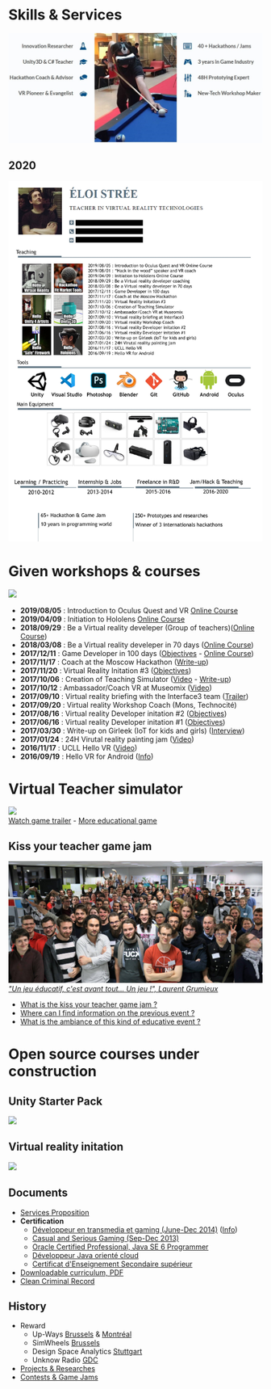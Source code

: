 # Skills & Services
[![](https://github.com/EloiStree/Teaching/blob/master/WebRef/EloiStreeSkills2017.jpg)](https://docs.google.com/document/d/1oYvmpW8AlGxmX0fbCQzUhDohjQRVh8333s01QkuKsxc/edit?usp=sharing)
## 2020
![CV Eloi Stree 2020](https://github.com/EloiStree/Teaching/blob/master/CV_EloiStree_2020.jpg?raw=true)
# Given workshops & courses
[![](https://scontent.fbru1-1.fna.fbcdn.net/v/t1.0-9/23754973_10214936340031673_94190270321766690_n.jpg?oh=8aa958a36655429bfcef481df355eae5&oe=5AF1D39C)](https://youtu.be/W1TRh4pAFzY)
- **2019/08/05** : Introduction to Oculus Quest and VR [Online Course](https://github.com/EloiStree/CodeAndQuestsEveryDay/wiki)
- **2019/04/09** : Initiation to Hololens [Online Course](https://github.com/EloiStree/HelloHololens/wiki)
- **2018/09/29** : Be a Virtual reality develeper (Group of teachers)([Online Course](http://eloistree.page.link/vr))
- **2018/03/08** : Be a Virtual reality develeper in 70 days ([Online Course](http://eloistree.page.link/vr))
- **2017/12/11** : Game Developer in 100 days ([Objectives](http://www.technifutur.be/formations-informatique-formations-pour-demandeurs-d-emploi-formation-game-developer) - [Online Course](http://eloistree.page.link/unity/))      
- **2017/11/17** : Coach at the Moscow Hackathon ([Write-up](https://github.com/EloiStree/2017_11_18_MoscowMetro/wiki))
-  **2017/11/20** : Virtual Reality Initation #3 ([Objectives](https://github.com/EloiStree/Teaching/blob/master/Objectives/2017_11_20_HelloVR_Technobel.pdf))
-  **2017/10/06** : Creation of Teaching Simulator ([Video](https://youtu.be/GHykAvW7ZhE) - [Write-up](https://github.com/EloiStree/2017_10_06_KissYourTeacher/wiki))
-  **2017/10/12** : Ambassador/Coach VR at Museomix ([Video](https://www.facebook.com/museomixBE/videos/1113864978748669/))
-  **2017/09/10** : Virtual reality briefing with the Interface3 team ([Trailer](https://www.youtube.com/watch?v=dMkZRtVDVFs))
-  **2017/09/20** : Virtual reality Workshop Coach (Mons, Technocité)
-  **2017/08/16** : Virtual reality Developer initation #2 ([Objectives](https://github.com/EloiStree/Teaching/blob/master/Objectives/2017_08_16_HelloVR_Interface3.pdf)) 
-  **2017/06/16** : Virtual reality Developer initation #1 ([Objectives](https://github.com/EloiStree/Teaching/blob/master/Objectives/2017_06_26_HelloVR_Technocite.pdf)) 
-  **2017/03/30** : Write-up on Girleek (IoT for kids and girls) ([Interview](https://youtu.be/QYCJcKgF0b0))
-  **2017/01/24** : 24H Virutal reality painting jam ([Video](https://youtu.be/n6uqpYgrE2E))
-  **2016/11/17** : UCLL Hello VR ([Video](https://www.youtube.com/watch?v=c0H4T-7WbLo)) 
-  **2016/09/19** : Hello VR for Android ([Info](https://www.meetup.com/fr-FR/Virtual-Reality-in-Belgium/events/233084944/?eventId=233084944))
# Virtual Teacher simulator 
[![](https://img.itch.zone/aW1hZ2UvMTgyMzI5Lzg1MjM1My5qcGc=/original/JFR7%2FY.jpg)](https://www.youtube.com/watch?v=GHykAvW7ZhE)     
[Watch game trailer](https://www.youtube.com/watch?v=GHykAvW7ZhE) - [More educational game](https://github.com/EloiStree/2017_10_06_KissYourTeacher/wiki)

## Kiss your teacher game jam
[![](https://github.com/EloiStree/2017_10_06_KissYourTeacher/raw/master/WebRef/Images/1.jpg?raw=true)](https://youtu.be/qrgzx00RCBI)        
[_"Un jeu éducatif, c'est avant tout... Un jeu !", Laurent Grumieux_](https://youtu.be/qrgzx00RCBI?t=142)
- [What is the kiss your teacher game jam ?](https://youtu.be/qrgzx00RCBI?t=124)
- [Where can I find information on the previous event ?](https://github.com/EloiStree/2017_10_06_KissYourTeacher/wiki)
- [What is the ambiance of this kind of educative event  ?](https://www.youtube.com/playlist?list=PLTFXrECXb08Z711gCvL-WOqPwknzuFWQG)
 
# Open source courses under construction
## Unity Starter Pack
[![](https://camo.githubusercontent.com/fb30ddec6c3d524133d8a7207b3c6ce9cec8b982/68747470733a2f2f626c6f67732e756e69747933642e636f6d2f77702d636f6e74656e742f75706c6f6164732f323031352f31322f43696e656d61746963496d616765456666656374735f426c6f67706f73745f53637265656e73686f745f30322e6a7067)](http://eloistree.page.link/unity)


## Virtual reality initation
[![](https://camo.githubusercontent.com/5b5ea6546c80b3c8a5a0fb649062a52aebbe1877/68747470733a2f2f7777772e6361626c656c6162732e636f6d2f77702d636f6e74656e742f75706c6f6164732f323031362f31302f57686f5f57696c6c5f57696e5f5468655f526163655f466f725f5669727475616c5f5265616c6974795f436f6e74656e745f53746576655f476c656e6e6f6e2e6a7067)](http://eloistree.page.link/vr)

## Documents
- [Services Proposition](https://docs.google.com/document/d/1oYvmpW8AlGxmX0fbCQzUhDohjQRVh8333s01QkuKsxc/edit?usp=sharing)  
- __Certification__
  - [ Développeur en transmedia et gaming (June-Dec 2014)](http://www.technocite.be/index.php/fr/component/detailsform/?form=1019&utm_source=Sarbacane&utm_medium=email&utm_campaign=12%2F06%2F2014+Newsletter_transmedia_gaming) ([Info](https://www.technocite.be/index.php/blog/88-blog-it-jeu-video-formation-div/211-le-transmedia-et-le-gaming-lassociation-gagnante))
  - [Casual and Serious Gaming (Sep-Dec 2013)](https://www.exoa.fr/formation-en-developpement-de-jeux-video/)
  - [Oracle Certified Professional, Java SE 6 Programmer](http://jams.center/certifications/J2SE.JPG) 
  - [Développeur Java orienté cloud](http://jams.center/certifications/J2EE.JPG)
  - [Certificat d'Enseignement Secondaire supérieur](http://jams.center/certifications/CESS.JPG) 
- [Downloadable curriculum, PDF](http://jams.center/cv/2017_Eloi_cv_vr.pdf)
- [Clean Criminal Record](http://jams.center/cv/ExtraitCasierJudiciaire.pdf)
## History 
- Reward
  - Up-Ways [Brussels](http://www.lavenir.net/cnt/dmf20170502_00998061/upway-une-app-qui-localise-stations-bus-trams-et-metros-sur-la-carte-en-temps-reel-primee-au-hackathon-de-la-stib) & [Montréal](https://bx1.be/news/lapplication-bruxelloise-upway-gagne-le-premier-hackathon-international-dedie-au-transport/)
  - SimWheels [Brussels](https://www.facebook.com/simwheels/videos/378540242588074/)
  - Design Space Analytics [Stuttgart](https://www.youtube.com/watch?v=qC3UC1z_lOs&t=16s)
  - Unknow Radio [GDC](https://youtu.be/NBMxmFj_PN4)
- [Projects & Researches](http://www.jams.center/projectsandresearches/)
- [Contests & Game Jams](http://www.jams.center/jamsandhacks/)
